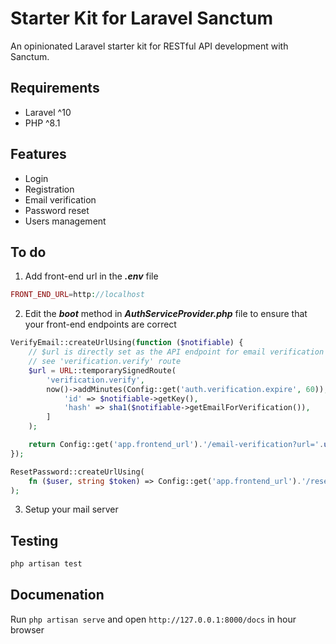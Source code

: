 # Starter Kit for Laravel Sanctum
An opinionated Laravel starter kit for RESTful API development with Sanctum.

## Requirements
- Laravel ^10
- PHP ^8.1

## Features
- Login
- Registration
- Email verification
- Password reset
- Users management

## To do
1. Add front-end url in the ***.env*** file
```php
FRONT_END_URL=http://localhost
```

2. Edit the ***boot*** method in ***AuthServiceProvider.php*** file to ensure that your front-end endpoints are correct
```php
VerifyEmail::createUrlUsing(function ($notifiable) {
    // $url is directly set as the API endpoint for email verification
    // see 'verification.verify' route
    $url = URL::temporarySignedRoute(
        'verification.verify',
        now()->addMinutes(Config::get('auth.verification.expire', 60)), [
            'id' => $notifiable->getKey(),
            'hash' => sha1($notifiable->getEmailForVerification()),
        ]
    );

    return Config::get('app.frontend_url').'/email-verification?url='.urlencode($url);
});

ResetPassword::createUrlUsing(
    fn ($user, string $token) => Config::get('app.frontend_url').'/reset-password?email=' . $user->email . '&token='.$token
);
```
3. Setup your mail server

## Testing
```php
php artisan test
```

## Documenation
Run ```php artisan serve``` and open ```http://127.0.0.1:8000/docs``` in hour browser
